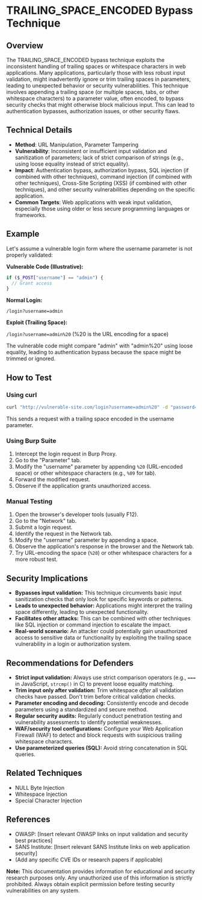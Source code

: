 # TRAILING_SPACE_ENCODED Bypass Technique

## Overview

The TRAILING_SPACE_ENCODED bypass technique exploits the inconsistent handling of trailing spaces or whitespace characters in web applications.  Many applications, particularly those with less robust input validation, might inadvertently ignore or trim trailing spaces in parameters, leading to unexpected behavior or security vulnerabilities. This technique involves appending a trailing space (or multiple spaces, tabs, or other whitespace characters) to a parameter value, often encoded, to bypass security checks that might otherwise block malicious input.  This can lead to authentication bypasses, authorization issues, or other security flaws.

## Technical Details

- **Method**: URL Manipulation, Parameter Tampering
- **Vulnerability**: Inconsistent or insufficient input validation and sanitization of parameters; lack of strict comparison of strings (e.g., using loose equality instead of strict equality).
- **Impact**: Authentication bypass, authorization bypass, SQL injection (if combined with other techniques), command injection (if combined with other techniques), Cross-Site Scripting (XSS) (if combined with other techniques), and other security vulnerabilities depending on the specific application.
- **Common Targets**: Web applications with weak input validation, especially those using older or less secure programming languages or frameworks.


## Example

Let's assume a vulnerable login form where the username parameter is not properly validated:

**Vulnerable Code (Illustrative):**

```php
if ($_POST["username"] == "admin") {
  // Grant access
}
```

**Normal Login:**

`/login?username=admin`

**Exploit (Trailing Space):**

`/login?username=admin%20`  (%20 is the URL encoding for a space)

The vulnerable code might compare "admin" with "admin%20" using loose equality, leading to authentication bypass because the space might be trimmed or ignored.


## How to Test

### Using curl

```bash
curl "http://vulnerable-site.com/login?username=admin%20" -d "password=password"
```

This sends a request with a trailing space encoded in the username parameter.


### Using Burp Suite

1. Intercept the login request in Burp Proxy.
2. Go to the "Parameter" tab.
3. Modify the "username" parameter by appending `%20` (URL-encoded space) or other whitespace characters (e.g., `%09` for tab).
4. Forward the modified request.
5. Observe if the application grants unauthorized access.


### Manual Testing

1. Open the browser's developer tools (usually F12).
2. Go to the "Network" tab.
3. Submit a login request.
4. Identify the request in the Network tab.
5. Modify the "username" parameter by appending a space.
6. Observe the application's response in the browser and the Network tab.
7. Try URL-encoding the space (`%20`) or other whitespace characters for a more robust test.


## Security Implications

- **Bypasses input validation:** This technique circumvents basic input sanitization checks that only look for specific keywords or patterns.
- **Leads to unexpected behavior:** Applications might interpret the trailing space differently, leading to unexpected functionality.
- **Facilitates other attacks:** This can be combined with other techniques like SQL injection or command injection to escalate the impact.
- **Real-world scenario:** An attacker could potentially gain unauthorized access to sensitive data or functionality by exploiting the trailing space vulnerability in a login or authorization system.


## Recommendations for Defenders

- **Strict input validation:** Always use strict comparison operators (e.g., `===` in JavaScript, `strcmp()` in C) to prevent loose equality matching.
- **Trim input only after validation:** Trim whitespace *after* all validation checks have passed.  Don't trim before critical validation checks.
- **Parameter encoding and decoding:** Consistently encode and decode parameters using a standardized and secure method.
- **Regular security audits:** Regularly conduct penetration testing and vulnerability assessments to identify potential weaknesses.
- **WAF/security tool configurations:** Configure your Web Application Firewall (WAF) to detect and block requests with suspicious trailing whitespace characters.
- **Use parameterized queries (SQL):** Avoid string concatenation in SQL queries.


## Related Techniques

- NULL Byte Injection
- Whitespace Injection
- Special Character Injection


## References

- OWASP: [Insert relevant OWASP links on input validation and security best practices]
- SANS Institute: [Insert relevant SANS Institute links on web application security]
- (Add any specific CVE IDs or research papers if applicable)


**Note:**  This documentation provides information for educational and security research purposes only.  Any unauthorized use of this information is strictly prohibited.  Always obtain explicit permission before testing security vulnerabilities on any system.
